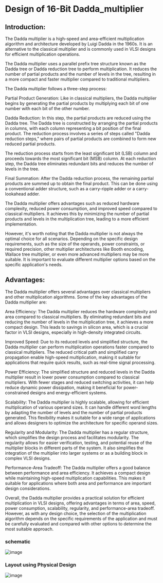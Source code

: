 # Design of 16-Bit Dadda_multiplier

## Introduction:

The Dadda multiplier is a high-speed and area-efficient multiplication algorithm and architecture developed by Luigi Dadda in the 1960s. It is an alternative to the classical multiplier and is commonly used in VLSI designs for efficient multiplication operations.

The Dadda multiplier uses a parallel prefix tree structure known as the Dadda tree or Dadda reduction tree to perform multiplication. It reduces the number of partial products and the number of levels in the tree, resulting in a more compact and faster multiplier compared to traditional multipliers.

The Dadda multiplier follows a three-step process:

Partial Product Generation: Like in classical multipliers, the Dadda multiplier begins by generating the partial products by multiplying each bit of one number with each bit of the other number.

Dadda Reduction: In this step, the partial products are reduced using the Dadda tree. The Dadda tree is constructed by arranging the partial products in columns, with each column representing a bit position of the final product. The reduction process involves a series of steps called "Dadda reduction steps," where pairs of partial products are combined to form new reduced partial products.

The reduction process starts from the least significant bit (LSB) column and proceeds towards the most significant bit (MSB) column. At each reduction step, the Dadda tree eliminates redundant bits and reduces the number of levels in the tree.

Final Summation: After the Dadda reduction process, the remaining partial products are summed up to obtain the final product. This can be done using a conventional adder structure, such as a carry-ripple adder or a carry-lookahead adder.

The Dadda multiplier offers advantages such as reduced hardware complexity, reduced power consumption, and improved speed compared to classical multipliers. It achieves this by minimizing the number of partial products and levels in the multiplication tree, leading to a more efficient implementation.

However, it's worth noting that the Dadda multiplier is not always the optimal choice for all scenarios. Depending on the specific design requirements, such as the size of the operands, power constraints, or required precision, other multiplier architectures like Booth encoding, Wallace tree multiplier, or even more advanced multipliers may be more suitable. It is important to evaluate different multiplier options based on the specific application's needs.


## Advantages:

The Dadda multiplier offers several advantages over classical multipliers and other multiplication algorithms. Some of the key advantages of the Dadda multiplier are:

Area Efficiency: The Dadda multiplier reduces the hardware complexity and area compared to classical multipliers. By eliminating redundant bits and reducing the number of levels in the multiplication tree, it achieves a more compact design. This leads to savings in silicon area, which is a crucial factor in VLSI designs, especially in high-density integrated circuits.

Improved Speed: Due to its reduced levels and simplified structure, the Dadda multiplier can perform multiplication operations faster compared to classical multipliers. The reduced critical path and simplified carry propagation enable high-speed multiplication, making it suitable for applications that require quick results, such as real-time signal processing.

Power Efficiency: The simplified structure and reduced levels in the Dadda multiplier result in lower power consumption compared to classical multipliers. With fewer stages and reduced switching activities, it can help reduce dynamic power dissipation, making it beneficial for power-constrained designs and energy-efficient systems.

Scalability: The Dadda multiplier is highly scalable, allowing for efficient multiplication of various operand sizes. It can handle different word lengths by adapting the number of levels and the number of partial products generated. This flexibility makes it suitable for a wide range of applications and allows designers to optimize the architecture for specific operand sizes.

Regularity and Modularity: The Dadda multiplier has a regular structure, which simplifies the design process and facilitates modularity. The regularity allows for easier verification, testing, and potential reuse of the multiplier blocks in different parts of the system. It also simplifies the integration of the multiplier into larger systems or as a building block in complex VLSI designs.

Performance-Area Tradeoff: The Dadda multiplier offers a good balance between performance and area efficiency. It achieves a compact design while maintaining high-speed multiplication capabilities. This makes it suitable for applications where both area and performance are important design considerations.

Overall, the Dadda multiplier provides a practical solution for efficient multiplication in VLSI designs, offering advantages in terms of area, speed, power consumption, scalability, regularity, and performance-area tradeoff. However, as with any design choice, the selection of the multiplication algorithm depends on the specific requirements of the application and must be carefully evaluated and compared with other options to determine the most suitable approach.


### schematic

![image](https://github.com/sasi-kiran123/dadda_multiplier/assets/75782906/f6a24d27-32a6-47bc-9c4d-38fff26b0b62)



### Layout using Physical Design

![image](https://github.com/sasi-kiran123/dadda_multiplier/assets/75782906/220436d6-3a55-4bbf-820e-6b42e7ee2f2e)
